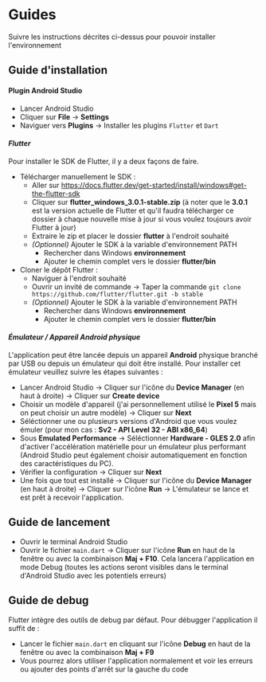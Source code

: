 # Guides
Suivre les instructions décrites ci-dessus pour pouvoir installer l'environnement

## Guide d'installation
#### Plugin Android Studio
- Lancer Android Studio
- Cliquer sur **File** -> **Settings**
- Naviguer vers **Plugins** -> Installer les plugins ``Flutter`` et ``Dart``

#### _Flutter_
Pour installer le SDK de Flutter, il y a deux façons de faire.
- Télécharger manuellement le SDK :
  - Aller sur https://docs.flutter.dev/get-started/install/windows#get-the-flutter-sdk
  - Cliquer sur **flutter_windows_3.0.1-stable.zip** (à noter que le **3.0.1** est la version actuelle de Flutter et qu'il faudra télécharger ce dossier à chaque nouvelle mise à jour si vous voulez toujours avoir Flutter à jour)
  - Extraire le zip et placer le dossier **flutter** à l'endroit souhaité
  - _(Optionnel)_ Ajouter le SDK à la variable d'environnement PATH
    - Rechercher dans Windows **environnement**
    - Ajouter le chemin complet vers le dossier **flutter/bin**
- Cloner le dépôt Flutter :
  - Naviguer à l'endroit souhaité
  - Ouvrir un invité de commande -> Taper la commande ``git clone https://github.com/flutter/flutter.git -b stable``
  - _(Optionnel)_ Ajouter le SDK à la variable d'environnement PATH
    - Rechercher dans Windows **environnement**
    - Ajouter le chemin complet vers le dossier **flutter/bin**

#### _Émulateur / Appareil Android physique_
L'application peut être lancée depuis un appareil **Android** physique branché par USB ou depuis un émulateur qui doit être installé.
Pour installer cet émulateur veuillez suivre les étapes suivantes :
- Lancer Android Studio -> Cliquer sur l'icône du **Device Manager** (en haut à droite) -> Cliquer sur **Create device**
- Choisir un modèle d'appareil (j'ai personnellement utilisé le **Pixel 5** mais on peut choisir un autre modèle) -> Cliquer sur **Next**
- Séléctionner une ou plusieurs versions d'Android que vous voulez émuler (pour mon cas : **Sv2 - API Level 32 - ABI x86_64**)
- Sous **Emulated Performance** -> Séléctionner **Hardware - GLES 2.0** afin d'activer l'accélération matérielle pour un émulateur plus performant (Android Studio peut également choisir automatiquement en fonction des caractéristiques du PC).
- Vérifier la configuration -> Cliquer sur **Next**
- Une fois que tout est installé -> Cliquer sur l'icône du **Device Manager** (en haut à droite) -> Cliquer sur l'icône **Run** -> L'émulateur se lance et est prêt à recevoir l'application.


## Guide de lancement
- Ouvrir le terminal Android Studio
- Ouvrir le fichier ``main.dart`` -> Cliquer sur l'icône **Run** en haut de la fenêtre ou avec la combinaison **Maj + F10**. Cela lancera l'application en mode Debug (toutes les actions seront visibles dans le terminal d'Android Studio avec les potentiels erreurs)

## Guide de debug
Flutter intègre des outils de debug par défaut. Pour débugger l'application il suffit de :
- Lancer le fichier ``main.dart`` en cliquant sur l'icône **Debug** en haut de la fenêtre ou avec la combinaison **Maj + F9**
- Vous pourrez alors utiliser l'application normalement et voir les erreurs ou ajouter des points d'arrêt sur la gauche du code
